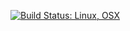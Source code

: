 [![Build Status: Linux, OSX](https://travis-ci.org/SMelanko/PocoHttpWebServer.svg?branch=master)](https://travis-ci.org/disrado/matrix)

